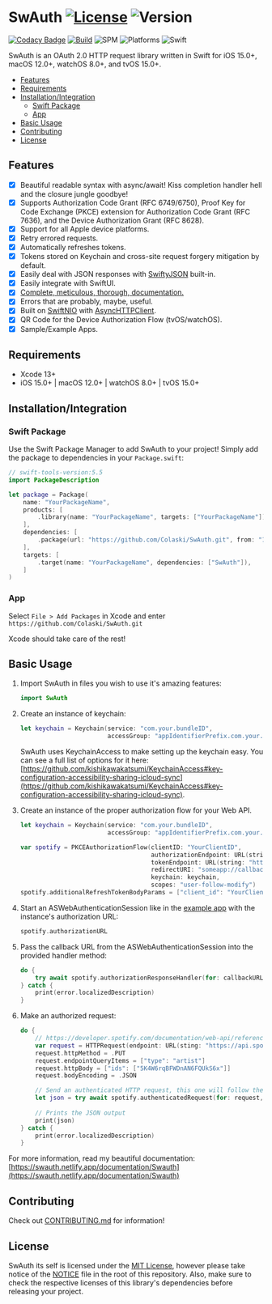 <!-- omit in toc -->
# SwAuth [![License](https://img.shields.io/github/license/colaski/swauth?color=lightgrey&style=flat-square)](https://github.com/Colaski/SwAuth#license) ![Version](https://img.shields.io/github/v/tag/colaski/Swauth?label=release)

[![Codacy Badge](https://api.codacy.com/project/badge/Grade/b38ed7450d054e29a0381ad3c11df264)](https://app.codacy.com/gh/Colaski/SwAuth?utm_source=github.com&utm_medium=referral&utm_content=Colaski/SwAuth&utm_campaign=Badge_Grade_Settings)
[![Build](https://github.com/Colaski/SwAuth/actions/workflows/build.yml/badge.svg)](https://github.com/Colaski/SwAuth/actions/workflows/build.yml)
![SPM](https://img.shields.io/badge/Swift%20Package%20Manager-compatible-success?style=flat-square)
![Platforms](https://img.shields.io/badge/Platforms-iOS%2015%2B%20%7C%20macOS%2012%2B%20%7C%20watchOS%208%2B%20%7C%20tvOS%2015%2B-blue?style=flat-square)
![Swift](https://img.shields.io/badge/Swift-5.5-orange?style=flat-square)

SwAuth is an OAuth 2.0 HTTP request library written in Swift for iOS 15.0+, macOS 12.0+, watchOS 8.0+, and tvOS 15.0+.

- [Features](#features)
- [Requirements](#requirements)
- [Installation/Integration](#installationintegration)
  - [Swift Package](#swift-package)
  - [App](#app)
- [Basic Usage](#basic-usage)
- [Contributing](#contributing)
- [License](#license)

## Features

- [x] Beautiful readable syntax with async/await! Kiss completion handler hell and the closure jungle goodbye!
- [x] Supports Authorization Code Grant (RFC 6749/6750), Proof Key for Code Exchange (PKCE) extension for Authorization Code Grant (RFC 7636), and the Device Authorization Grant (RFC 8628).
- [x] Support for all Apple device platforms.
- [x] Retry errored requests.
- [x] Automatically refreshes tokens.
- [x] Tokens stored on Keychain and cross-site request forgery mitigation by default.
- [x] Easily deal with JSON responses with [SwiftyJSON](https://github.com/SwiftyJSON/SwiftyJSON) built-in.
- [x] Easily integrate with SwiftUI.
- [x] [Complete, meticulous, thorough, documentation.](https://swauth.netlify.app/documentation/Swauth)
- [x] Errors that are probably, maybe, useful.
- [x] Built on [SwiftNIO](https://github.com/apple/swift-nio) with [AsyncHTTPClient](https://github.com/swift-server/async-http-client).
- [x] QR Code for the Device Authorization Flow (tvOS/watchOS).
- [x] Sample/Example Apps.

## Requirements

- Xcode 13+
- iOS 15.0+ | macOS 12.0+ | watchOS 8.0+ | tvOS 15.0+

## Installation/Integration

### Swift Package

Use the Swift Package Manager to add SwAuth to your project! Simply add the package to dependencies in your `Package.swift`:

```swift
// swift-tools-version:5.5
import PackageDescription

let package = Package(
    name: "YourPackageName",
    products: [
        .library(name: "YourPackageName", targets: ["YourPackageName"]),
    ],
    dependencies: [
        .package(url: "https://github.com/Colaski/SwAuth.git", from: "1.0.1"),
    ],
    targets: [
        .target(name: "YourPackageName", dependencies: ["SwAuth"]),
    ]
)
```

### App

Select `File > Add Packages` in Xcode and enter `https://github.com/Colaski/SwAuth.git`

Xcode should take care of the rest!

## Basic Usage

1. Import SwAuth in files you wish to use it's amazing features:

    ```swift
    import SwAuth
    ```

2. Create an instance of keychain:

    ```swift
    let keychain = Keychain(service: "com.your.bundleID",
                            accessGroup: "appIdentifierPrefix.com.your.bundleID").label("Your App Name")
    ```

    SwAuth uses KeychainAccess to make setting up the keychain easy. You can see a full list of options for it here: [https://github.com/kishikawakatsumi/KeychainAccess#key-configuration-accessibility-sharing-icloud-sync](https://github.com/kishikawakatsumi/KeychainAccess#key-configuration-accessibility-sharing-icloud-sync).

3. Create an instance of the proper authorization flow for your Web API.

    ```swift
    let keychain = Keychain(service: "com.your.bundleID",
                            accessGroup: "appIdentifierPrefix.com.your.bundleID").label("Your App Name")

    var spotify = PKCEAuthorizationFlow(clientID: "YourClientID",
                                        authorizationEndpoint: URL(string: "https://accounts.spotify.com/authorize")!,
                                        tokenEndpoint: URL(string: "https://accounts.spotify.com/api/token")!,
                                        redirectURI: "someapp://callback",
                                        keychain: keychain,
                                        scopes: "user-follow-modify")
    spotify.additionalRefreshTokenBodyParams = ["client_id": "YourClientID"] // Spotify specifically requires the client ID to be included in the refresh token's body parameters.
    ```

4. Start an ASWebAuthenticationSession like in the [example app](https://github.com/Colaski/SwAuth/blob/main/SwAuthTestApp/SwAuthTestApp/ProviderView.swift#L94) with the instance's authorization URL:

    ```swift
    spotify.authorizationURL
    ```

5. Pass the callback URL from the ASWebAuthenticationSession into the provided handler method:

    ```swift
    do {
        try await spotify.authorizationResponseHandler(for: callbackURL)
    } catch {
        print(error.localizedDescription)
    }
    ```

6. Make an authorized request:

    ```swift
    do {
        // https://developer.spotify.com/documentation/web-api/reference/#/operations/follow-artists-users
        var request = HTTPRequest(endpoint: URL(sting: "https://api.spotify.com/v1/me/following")!)
        request.httpMethod = .PUT
        request.endpointQueryItems = ["type": "artist"]
        request.httpBody = ["ids": ["5K4W6rqBFWDnAN6FQUkS6x"]]
        request.bodyEncoding = .JSON

        // Send an authenticated HTTP request, this one will follow the artist Kanye West on Spotify.
        let json = try await spotify.authenticatedRequest(for: request, numberOfRetries: 2).json()
        
        // Prints the JSON output
        print(json)
    } catch {
        print(error.localizedDescription)
    }
    ```

For more information, read my beautiful documentation: [https://swauth.netlify.app/documentation/Swauth](https://swauth.netlify.app/documentation/Swauth)

## Contributing

Check out [CONTRIBUTING.md](./CONTRIBUTING.md) for information!

## License

SwAuth its self is licensed under the [MIT License](./LICENSE), however please take notice of the [NOTICE](./NOTICE.md) file in the root of this repository. Also, make sure to check the respective licenses of this library's dependencies before releasing your project.
